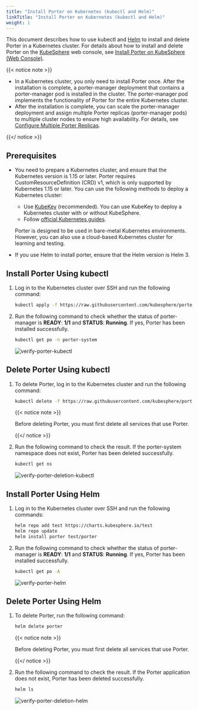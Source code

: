 ```yaml
---
title: "Install Porter on Kubernetes (kubectl and Helm)"
linkTitle: "Install Porter on Kubernetes (kubectl and Helm)"
weight: 1
---
```


This document describes how to use kubectl and [Helm](https://helm.sh/) to install and delete Porter in a Kubernetes cluster. For details about how to install and delete Porter on the [KubeSphere](https://kubesphere.io/docs/installing-on-linux/introduction/multioverview/#step-3-create-a-cluster) web console, see [Install Porter on KubeSphere (Web Console)](/docs/getting-started/installation/install-porter-on-kubesphere/).

{{< notice note >}}

- In a Kubernetes cluster, you only need to install Porter once. After the installation is complete, a porter-manager deployment that contains a porter-manager pod is installed in the cluster. The porter-manager pod implements the functionality of Porter for the entire Kubernetes cluster.
- After the installation is complete, you can scale the porter-manager deployment and assign multiple Porter replicas (porter-manager pods) to multiple cluster nodes to ensure high availability. For details, see [Configure Multiple Porter Replicas](/docs/getting-started/configuration/configure-multiple-porter-replicas).

{{</ notice >}}

## Prerequisites

* You need to prepare a Kubernetes cluster, and ensure that the Kubernetes version is 1.15 or later. Porter requires CustomResourceDefinition (CRD) v1, which is only supported by Kubernetes 1.15 or later. You can use the following methods to deploy a Kubernetes cluster:

  * Use [KubeKey](https://kubesphere.io/docs/installing-on-linux/) (recommended). You can use KubeKey to deploy a Kubernetes cluster with or without KubeSphere.
  * Follow [official Kubernetes guides](https://kubernetes.io/docs/home/).

  Porter is designed to be used in bare-metal Kubernetes environments. However, you can also use a cloud-based Kubernetes cluster for learning and testing.

* If you use Helm to install porter, ensure that the Helm version is Helm 3.

## Install Porter Using kubectl

1. Log in to the Kubernetes cluster over SSH and run the following command:

   ```bash
   kubectl apply -f https://raw.githubusercontent.com/kubesphere/porter/master/deploy/porter.yaml
   ```
   
2. Run the following command to check whether the status of porter-manager is **READY**: **1/1** and **STATUS**: **Running**. If yes, Porter has been installed successfully.

   ```bash
   kubectl get po -n porter-system
   ```

   ![verify-porter-kubectl](/images/docs/getting-started/installation/install-porter-on-kubernetes/verify-porter-kubectl.jpg)

## Delete Porter Using kubectl

1. To delete Porter, log in to the Kubernetes cluster and run the following command:

   ```bash
   kubectl delete -f https://raw.githubusercontent.com/kubesphere/porter/master/deploy/porter.yaml
   ```

   {{< notice note >}}

   Before deleting Porter, you must first delete all services that use Porter.

   {{</ notice >}}

2. Run the following command to check the result. If the porter-system namespace does not exist, Porter has been deleted successfully.

   ```bash
   kubectl get ns
   ```
   
   ![verify-porter-deletion-kubectl](/images/docs/getting-started/installation/install-porter-on-kubernetes/verify-porter-deletion-kubectl.jpg)

## Install Porter Using Helm

1. Log in to the Kubernetes cluster over SSH and run the following commands:

   ```bash 
   helm repo add test https://charts.kubesphere.io/test
   helm repo update
   helm install porter test/porter
   ```

2. Run the following command to check whether the status of porter-manager is **READY**: **1/1** and **STATUS**: **Running**. If yes, Porter has been installed successfully.

   ```bash
   kubectl get po -A
   ```

   ![verify-porter-helm](/images/docs/getting-started/installation/install-porter-on-kubernetes/verify-porter-helm.jpg)

## Delete Porter Using Helm

1. To delete Porter, run the following command:

   ```bash
   helm delete porter
   ```

   {{< notice note >}}

   Before deleting Porter, you must first delete all services that use Porter.

   {{</ notice >}}

2. Run the following command to check the result. If the Porter application does not exist, Porter has been deleted successfully.

   ```bash
   helm ls
   ```

   ![verify-porter-deletion-helm](/images/docs/getting-started/installation/install-porter-on-kubernetes/verify-porter-deletion-helm.jpg)